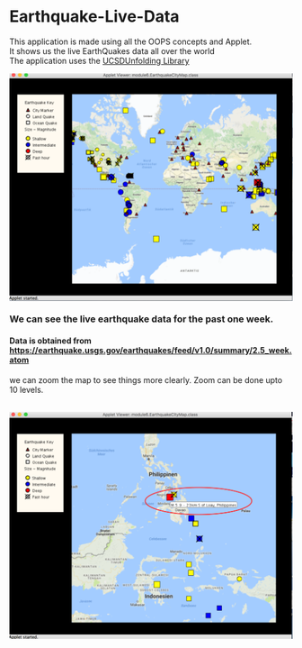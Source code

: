 # Earthquake-Live-Data
This application is made using all the OOPS concepts and Applet. <br>
It shows us the live EarthQuakes data all over the world <br>
The application uses the <a href="http://unfoldingmaps.org/javadoc/index.html"> UCSDUnfolding Library  </a>


<img src="/images/map.png" align="middle"> <br/>

### We can see the live earthquake data for the past one week.
#### Data is obtained from https://earthquake.usgs.gov/earthquakes/feed/v1.0/summary/2.5_week.atom
we can zoom the map to see things more clearly.
Zoom can be done upto 10 levels.<br/><br/>

<img src="/images/livequake.png" align="middle">

